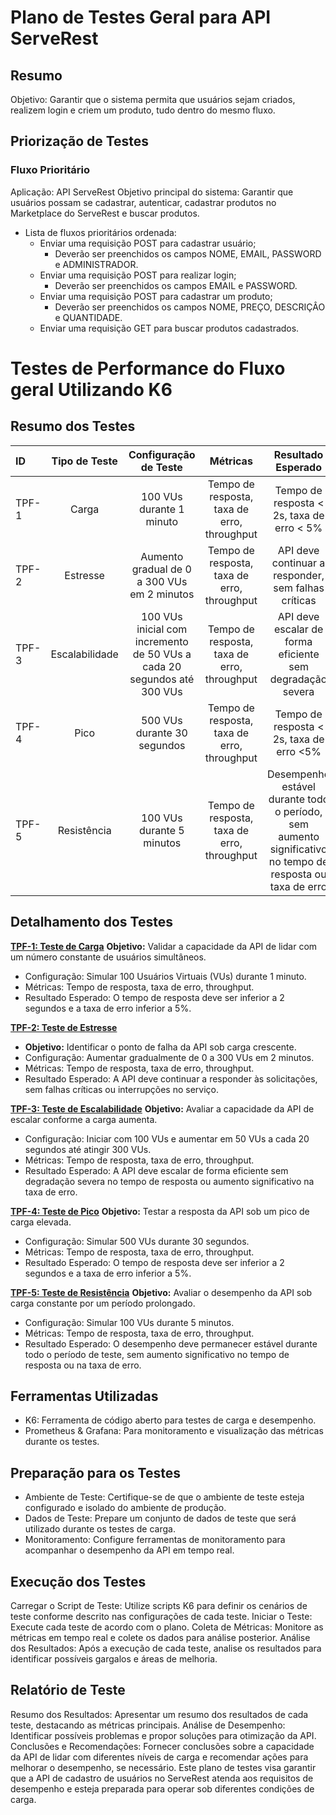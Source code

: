 # Plano de Testes Geral para API ServeRest
## Resumo
Objetivo: Garantir que o sistema permita que usuários sejam criados, realizem login e criem um produto, tudo dentro do mesmo fluxo.

## Priorização de Testes
### Fluxo Prioritário
Aplicação: API ServeRest
Objetivo principal do sistema: Garantir que usuários possam se cadastrar, autenticar, cadastrar produtos no Marketplace do ServeRest e buscar produtos.
- Lista de fluxos prioritários ordenada:
    - Enviar uma requisição POST para cadastrar usuário;
        - Deverão ser preenchidos os campos NOME, EMAIL, PASSWORD e ADMINISTRADOR.
    - Enviar uma requisição POST para realizar login;
        - Deverão ser preenchidos os campos EMAIL e PASSWORD.
    - Enviar uma requisição POST para cadastrar um produto;
        - Deverão ser preenchidos os campos NOME, PREÇO, DESCRIÇÂO e QUANTIDADE.
    - Enviar uma requisição GET para buscar produtos cadastrados.

# Testes de Performance do Fluxo geral Utilizando K6
## Resumo dos Testes
| ID | Tipo de Teste | Configuração de Teste | Métricas | Resultado Esperado | Verbo |
|:---|:-------------:|:---------------------:|:--------:|:------------------:|:-----:|
| TPF-1 | Carga | 100 VUs durante 1 minuto | Tempo de resposta, taxa de erro, throughput | Tempo de resposta < 2s, taxa de erro < 5% | GET e POST |
| TPF-2 | Estresse | Aumento gradual de 0 a 300 VUs em 2 minutos | Tempo de resposta, taxa de erro, throughput | API deve continuar a responder, sem falhas críticas | GET e POST |
| TPF-3 | Escalabilidade | 100 VUs inicial com incremento de 50 VUs a cada 20 segundos até 300 VUs | Tempo de resposta, taxa de erro, throughput | API deve escalar de forma eficiente sem degradação severa | GET e POST |
| TPF-4 | Pico | 500 VUs durante 30 segundos | Tempo de resposta, taxa de erro, throughput | Tempo de resposta < 2s, taxa de erro <5% | GET e POST |
| TPF-5 | Resistência | 100 VUs durante 5 minutos | Tempo de resposta, taxa de erro, throughput | Desempenho estável durante todo o período, sem aumento significativo no tempo de resposta ou taxa de erro | GET e POST |

## Detalhamento dos Testes
**[TPF-1: Teste de Carga]()**
**Objetivo:** Validar a capacidade da API de lidar com um número constante de usuários simultâneos.
- Configuração: Simular 100 Usuários Virtuais (VUs) durante 1 minuto.
- Métricas: Tempo de resposta, taxa de erro, throughput.
- Resultado Esperado: O tempo de resposta deve ser inferior a 2 segundos e a taxa de erro inferior a 5%.

**[TPF-2: Teste de Estresse]()**
- **Objetivo:** Identificar o ponto de falha da API sob carga crescente.
- Configuração: Aumentar gradualmente de 0 a 300 VUs em 2 minutos.
- Métricas: Tempo de resposta, taxa de erro, throughput.
- Resultado Esperado: A API deve continuar a responder às solicitações, sem falhas críticas ou interrupções no serviço.

**[TPF-3: Teste de Escalabilidade]()**
**Objetivo:** Avaliar a capacidade da API de escalar conforme a carga aumenta.
- Configuração: Iniciar com 100 VUs e aumentar em 50 VUs a cada 20 segundos até atingir 300 VUs.
- Métricas: Tempo de resposta, taxa de erro, throughput.
- Resultado Esperado: A API deve escalar de forma eficiente sem degradação severa no tempo de resposta ou aumento significativo na taxa de erro.

**[TPF-4: Teste de Pico]()**
**Objetivo:** Testar a resposta da API sob um pico de carga elevada.
- Configuração: Simular 500 VUs durante 30 segundos.
- Métricas: Tempo de resposta, taxa de erro, throughput.
- Resultado Esperado: O tempo de resposta deve ser inferior a 2 segundos e a taxa de erro inferior a 5%.

**[TPF-5: Teste de Resistência]()**
**Objetivo:** Avaliar o desempenho da API sob carga constante por um período prolongado.
- Configuração: Simular 100 VUs durante 5 minutos.
- Métricas: Tempo de resposta, taxa de erro, throughput.
- Resultado Esperado: O desempenho deve permanecer estável durante todo o período de teste, sem aumento significativo no tempo de resposta ou na taxa de erro.

## Ferramentas Utilizadas
- K6: Ferramenta de código aberto para testes de carga e desempenho.
- Prometheus & Grafana: Para monitoramento e visualização das métricas durante os testes.

## Preparação para os Testes
- Ambiente de Teste: Certifique-se de que o ambiente de teste esteja configurado e isolado do ambiente de produção.
- Dados de Teste: Prepare um conjunto de dados de teste que será utilizado durante os testes de carga.
- Monitoramento: Configure ferramentas de monitoramento para acompanhar o desempenho da API em tempo real.

## Execução dos Testes
Carregar o Script de Teste: Utilize scripts K6 para definir os cenários de teste conforme descrito nas configurações de cada teste.
Iniciar o Teste: Execute cada teste de acordo com o plano.
Coleta de Métricas: Monitore as métricas em tempo real e colete os dados para análise posterior.
Análise dos Resultados: Após a execução de cada teste, analise os resultados para identificar possíveis gargalos e áreas de melhoria.

## Relatório de Teste
Resumo dos Resultados: Apresentar um resumo dos resultados de cada teste, destacando as métricas principais.
Análise de Desempenho: Identificar possíveis problemas e propor soluções para otimização da API.
Conclusões e Recomendações: Fornecer conclusões sobre a capacidade da API de lidar com diferentes níveis de carga e recomendar ações para melhorar o desempenho, se necessário.
Este plano de testes visa garantir que a API de cadastro de usuários no ServeRest atenda aos requisitos de desempenho e esteja preparada para operar sob diferentes condições de carga.